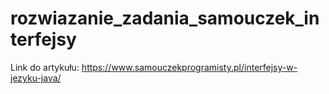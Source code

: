 # rozwiazanie_zadania_samouczek_interfejsy
Link do artykułu: https://www.samouczekprogramisty.pl/interfejsy-w-jezyku-java/
